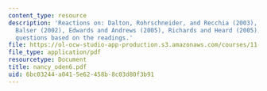 ```yaml
---
content_type: resource
description: 'Reactions on: Dalton, Rohrschneider, and Recchia (2003), Carmen and
  Balser (2002), Edwards and Andrews (2005), Richards and Heard (2005), followed by
  questions based on the readings.'
file: https://ol-ocw-studio-app-production.s3.amazonaws.com/courses/11-363-civil-society-and-the-environment-spring-2005/6bc03244a0415e62458b8c03d80f3b91_nancy_oden6.pdf
file_type: application/pdf
resourcetype: Document
title: nancy_oden6.pdf
uid: 6bc03244-a041-5e62-458b-8c03d80f3b91
---
```

